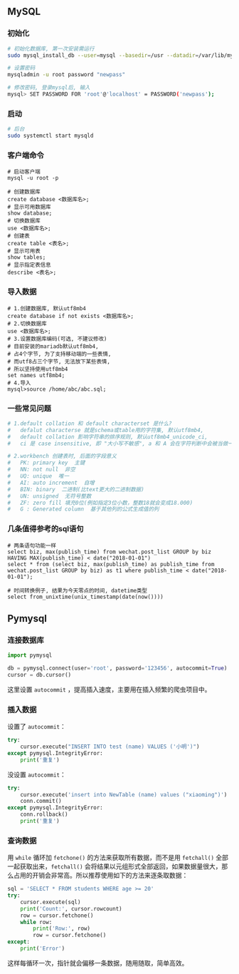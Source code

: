 ## MySQL

### 初始化

```bash
# 初始化数据库, 第一次安装需运行
sudo mysql_install_db --user=mysql --basedir=/usr --datadir=/var/lib/mysql

# 设置密码
mysqladmin -u root password "newpass"

# 修改密码, 登录mysql后, 输入
mysql> SET PASSWORD FOR 'root'@'localhost' = PASSWORD('newpass');
```

### 启动

```bash
# 后台
sudo systemctl start mysqld
```

### 客户端命令

```mysql
# 启动客户端
mysql -u root -p

# 创建数据库
create database <数据库名>;
# 显示可用数据库
show database; 
# 切换数据库
use <数据库名>;
# 创建表
create table <表名>;
# 显示可用表
show tables; 
# 显示指定表信息
describe <表名>; 
```

### 导入数据

```mysql
# 1.创建数据库, 默认utf8mb4
create database if not exists <数据库名>;
# 2.切换数据库
use <数据库名>;
# 3.设置数据库编码(可选, 不建议修改)
# 目前安装的mariadb默认utf8mb4,
# 占4个字节, 为了支持移动端的一些表情,
# 而utf8占三个字节, 无法放下某些表情,
# 所以坚持使用utf8mb4
set names utf8mb4;
# 4.导入
mysql>source /home/abc/abc.sql;
```

### 一些常见问题

```bash
# 1.default collation 和 default characterset 是什么?
#   defalut characterse 就是schema或table用的字符集, 默认utf8mb4,
#   default collation 影响字符串的排序规则, 默认utf8mb4_unicode_ci,
#   ci 是 case insensitive, 即 "大小写不敏感", a 和 A 会在字符判断中会被当做一样的

# 2.workbench 创建表时, 后面的字段意义
#   PK: primary key  主键
#   NN: not null  非空
#   UQ: unique  唯一
#   AI: auto increment  自增
#   BIN: binary  二进制(比text更大的二进制数据)
#   UN: unsigned  无符号整数
#   ZF: zero fill 填充0位(例如指定3位小数，整数18就会变成18.000)
#   G : Generated column  基于其他列的公式生成值的列
```

### 几条值得参考的sql语句

```mysql
# 两条语句功能一样
select biz, max(publish_time) from wechat.post_list GROUP by biz HAVING MAX(publish_time) < date("2018-01-01")
select * from (select biz, max(publish_time) as publish_time from wechat.post_list GROUP by biz) as t1 where publish_time < date("2018-01-01");

# 时间转换例子, 结果为今天零点的时间, datetime类型
select from_unixtime(unix_timestamp(date(now())))
```

## Pymysql

### 连接数据库

```python
import pymysql

db = pymysql.connect(user='root', password='123456', autocommit=True)
cursor = db.cursor()
```

这里设置 `autocommit` ，提高插入速度，主要用在插入频繁的爬虫项目中。

### 插入数据

设置了 `autocommit`：

```python
try:
    cursor.execute("INSERT INTO test (name) VALUES ('小明')")
except pymysql.IntegrityError:
    print('重复')
```

没设置 `autocommit`：

```python
try:
    cursor.execute('insert into NewTable (name) values ("xiaoming")')
    conn.commit()
except pymysql.IntegrityError:
    conn.rollback()
    print('重复')
```

### 查询数据

用 `while` 循环加 `fetchone()` 的方法来获取所有数据，而不是用 `fetchall()` 全部一起获取出来，`fetchall()` 会将结果以元组形式全部返回，如果数据量很大，那么占用的开销会非常高。所以推荐使用如下的方法来逐条取数据：

```python
sql = 'SELECT * FROM students WHERE age >= 20'
try:
    cursor.execute(sql)
    print('Count:', cursor.rowcount)
    row = cursor.fetchone()
    while row:
        print('Row:', row)
        row = cursor.fetchone()
except:
    print('Error')
```

这样每循环一次，指针就会偏移一条数据，随用随取，简单高效。
